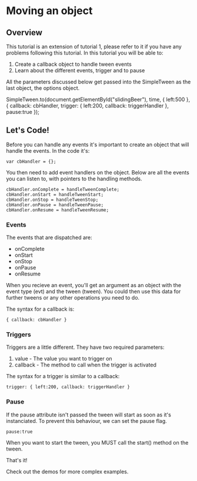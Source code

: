 # Moving an object

## Overview

This tutorial is an extension of tutorial 1, please refer to it if you have any problems following this tutorial.
In this tutorial you will be able to:

1. Create a callback object to handle tween events
2. Learn about the different events, trigger and to pause

All the parameters discussed below get passed into the SimpleTween as the last object, the options object. 

SimpleTween.to(document.getElementById("slidingBeer"), time, { left:500 }, { callback: cbHandler, trigger: { left:200, callback: triggerHandler }, pause:true });

## Let's Code!

Before you can handle any events it's important to create an object that will handle the events. In the code it's:

	var cbHandler = {};
	
You then need to add event handlers on the object. Below are all the events you can listen to, with pointers to the handling methods.

	cbHandler.onComplete = handleTweenComplete;
	cbHandler.onStart = handleTweenStart;
	cbHandler.onStop = handleTweenStop;
	cbHandler.onPause = handleTweenPause;
	cbHandler.onResume = handleTweenResume;

### Events

The events that are dispatched are:

+ onComplete
+ onStart
+ onStop
+ onPause
+ onResume

When you recieve an event, you'll get an argument as an object with the event type (evt) and the tween (tween).
You could then use this data for further tweens or any other operations you need to do.

The syntax for a callback is:

	{ callback: cbHandler }

### Triggers

Triggers are a little different. They have two required parameters:

1. value - The value you want to trigger on
2. callback - The method to call when the trigger is activated

The syntax for a trigger is similar to a callback:

	trigger: { left:200, callback: triggerHandler }

### Pause

If the pause attribute isn't passed the tween will start as soon as it's instanciated. To prevent this behaviour, we can set the pause flag.

	pause:true
	
When you want to start the tween, you MUST call the start() method on the tween.

That's it!

Check out the demos for more complex examples.


 